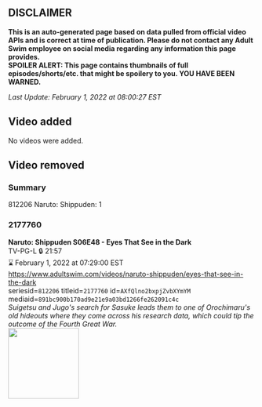 ## DISCLAIMER
**This is an auto-generated page based on data pulled from official video APIs and is correct at time of publication. Please do not contact any Adult Swim employee on social media regarding any information this page provides.**  
**SPOILER ALERT: This page contains thumbnails of full episodes/shorts/etc. that might be spoilery to you. YOU HAVE BEEN WARNED.**  

_Last Update: February 1, 2022 at 08:00:27 EST_
## Video added
No videos were added.  
## Video removed
### Summary
812206 Naruto: Shippuden: 1  
### 2177760
**Naruto: Shippuden S06E48 - Eyes That See in the Dark**  
TV-PG-L 🔒 21:57  
⌛ February 1, 2022 at 07:29:00 EST  
https://www.adultswim.com/videos/naruto-shippuden/eyes-that-see-in-the-dark  
seriesid=`812206` titleid=`2177760` id=`AXfQlno2bxpjZvbXYmYM` mediaid=`891bc900b170ad9e21e9a03bd1266fe262091c4c`  
_Suigetsu and Jugo's search for Sasuke leads them to one of Orochimaru's old hideouts where they come across his research data, which could tip the outcome of the Fourth Great War._  
<a href="https://media.cdn.adultswim.com/uploads/20210223/thumbnails/2_212231530459-NarutoShippuden_331_EyesThatSeeInTheDark.jpg"><img src="https://media.cdn.adultswim.com/uploads/20210223/thumbnails/2_212231530459-NarutoShippuden_331_EyesThatSeeInTheDark.jpg" height="144px" /></a>
